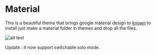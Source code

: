 # Material
This is a beautiful theme that brings google material design to [known](www.github.com/idno/known) to install just make a material folder in themes and drop all the files.

![alt text](https://github.com/physcocode/Material/blob/master/preview.png)

Update : it now support switchable solo mode. 
